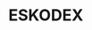 # ESKODEX


































































































